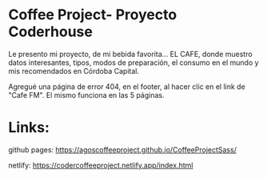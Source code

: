 # Coffee Project- Proyecto Coderhouse

Le presento mi proyecto, de mi bebida favorita... EL CAFE, donde muestro datos interesantes, tipos, modos de preparación, el consumo en el mundo y mis recomendados en Córdoba Capital.

Agregué una página de error 404, en el footer, al hacer clic en el link de "Cafe FM". El mismo funciona en las 5 páginas.


# Links:

github pages: https://agoscoffeeproject.github.io/CoffeeProjectSass/

netlify: https://codercoffeeproject.netlify.app/index.html
